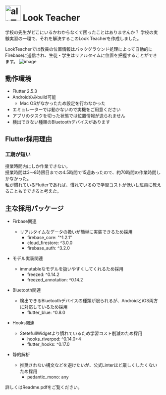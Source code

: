 # <img src="https://user-images.githubusercontent.com/54800851/154805510-b6d955c6-6ed8-4afa-aa72-b00d869271d2.jpg" alt="altテキスト" width="50px"> Look Teacher

学校の先生がどこにいるかわからなくて困ったことはありませんか？
学校の実験実習の一環で、それを解決するこのLook Teacherを作成しました。

LookTeacherでは教員の位置情報はバックグラウンド処理によって自動的にFirebaseに送信され、生徒・学生はリアルタイムに位置を把握することができます。
![image](https://user-images.githubusercontent.com/54800851/154804742-d4fdd3e9-4b1d-45f4-b5ea-4c6fb09812f9.png)

## 動作環境
- Flutter 2.5.3
- Androidのみbuild可能
  - Mac OSがなかったため設定を行わなかった  
- エミュレーターでは動かないので実機をご用意ください
- アプリのタスクを切った状態では位置情報が送られません
- 検出できない種類のBluetoothデバイスがあります

## Flutter採用理由

### 工期が短い
授業時間内にしか作業できない。\
授業時間は3～8時限目までの4.5時間で15週あったので、約70時間の作業時間しかなかった。\
私が慣れているFlutterであれば、慣れているので学習コストが低いし班員に教えることもでできると考えた。

## 主な採用パッケージ
- Firbase関連
  - リアルタイムなデータの扱いが簡単に実装できるため採用
    - firebase_core: "^1.2.1"
    - cloud_firestore: ^3.0.0
    - firebase_auth: ^3.2.0


- モデル実装関連
  - immutableなモデルを扱いやすくしてくれるため採用 
    - freezed: ^0.14.2
    - freezed_annotation: ^0.14.2


- Bluetooth関連
  - 検出できるBluetoothデバイスの種類が限られるが、AndroidとiOS両方に対応しているため採用  
    - flutter_blue: ^0.8.0


- Hooks関連
  - StetefullWidgetより慣れているため学習コスト削減のため採用
    - hooks_riverpod: ^0.14.0+4
    - flutter_hooks: ^0.17.0


- 静的解析
  - 推奨されない構文などを避けたいが、公式Linterほど厳しくしたくないため採用
    - pedantic_mono: any



詳しくはReadme.pdfをご覧ください。

